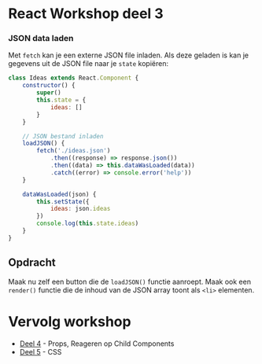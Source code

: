 # React Workshop deel 3

### JSON data laden

Met `fetch` kan je een externe JSON file inladen. Als deze geladen is kan je gegevens uit de JSON file naar je `state` kopiëren:

```javascript
class Ideas extends React.Component {
    constructor() {
        super()
        this.state = {
            ideas: []
        }
    }

    // JSON bestand inladen
    loadJSON() {
        fetch('./ideas.json')
            .then((response) => response.json())
            .then((data) => this.dataWasLoaded(data))
            .catch((error) => console.error('help'))
    }

    dataWasLoaded(json) {
        this.setState({
            ideas: json.ideas
        })
        console.log(this.state.ideas)
    }
}
```
## Opdracht

Maak nu zelf een button die de `loadJSON()` functie aanroept.
Maak ook een `render()` functie die de inhoud van de JSON array toont als `<li>` elementen.


# Vervolg workshop

 - [Deel 4](./tutorial/deel4.md) - Props, Reageren op Child Components
 - [Deel 5](./tutorial/deel5.md) - CSS
